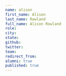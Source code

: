 ```yaml
---
name: alison
first_name: Alison
last_name: Rowland
full_name: Alison Rowland
role: 
city: 
state: 
github: 
twitter: 
team: 
redirect_from: 
alumni: true
published: true
---
```


